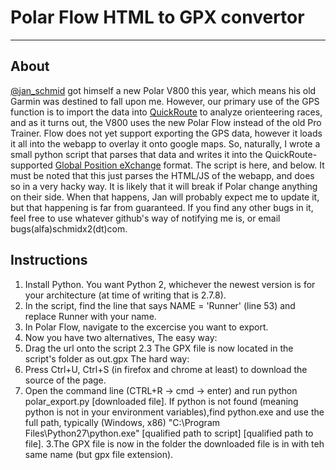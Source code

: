 # Polar Flow HTML to GPX convertor

***
## About
[@jan_schmid](https://www.twitter.com/jan_schmid) got himself a new Polar V800 this year, which means his old Garmin was destined to fall upon me. However, our primary use of the GPS function is to import the data into [QuickRoute](http://www.matstroeng.se/quickroute/en/) to analyze orienteering races, and as it turns out, the V800 uses the new Polar Flow instead of the old Pro Trainer. Flow does not yet support exporting the GPS data, however it loads it all into the webapp to overlay it onto google maps. So, naturally, I wrote a small python script that parses that data and writes it into the QuickRoute-supported [Global Position eXchange](http://www.topografix.com/gpx.asp) format. The script is here, and below.
It must be noted that this just parses the HTML/JS of the webapp, and does so in a very hacky way. It is likely that it will break if Polar change anything on their side. When that happens, Jan will probably expect me to update it, but that happening is far from guaranteed. If you find any other bugs in it, feel free to use whatever github's way of notifying me is, or email bugs(alfa)schmidx2(dt)com.

## Instructions
1. Install Python. You want Python 2, whichever the newest version is for your architecture (at time of writing that is 2.7.8).
2. In the script, find the line that says NAME = 'Runner' (line 53) and replace Runner with your name.
3. In Polar Flow, navigate to the excercise you want to export.
4. Now you have two alternatives,
The easy way:
1. Drag the url onto the script
2.3 The GPX file is now located in the script's folder as out.gpx
The hard way:
1. Press Ctrl+U, Ctrl+S (in firefox and chrome at least) to download the source of the page.
2. Open the command line (CTRL+R -> cmd -> enter) and run python polar_export.py [downloaded file]. If python is not found (meaning python is not in your environment variables),find python.exe and use the full path, typically (Windows, x86) "C:\Program Files\Python27\python.exe" [qualified path to script] [qualified path to file].
3.The GPX file is now in the folder the downloaded file is in with teh same name (but gpx file extension).

